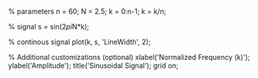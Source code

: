 % parameters
n = 60;
N = 2.5;
k = 0:n-1;
k = k/n;

% signal 
s = sin(2*pi*N*k);

% continous signal
plot(k, s, 'LineWidth', 2);

% Additional customizations (optional)
xlabel('Normalized Frequency (k)');
ylabel('Amplitude');
title('Sinusoidal Signal');
grid on;
